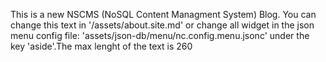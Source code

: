 This is a new NSCMS (NoSQL Content Managment System) Blog. You can change this text in
'/assets/about.site.md' or change all widget in the json menu config file: 'assets/json-db/menu/nc.config.menu.jsonc' under the key 'aside'.The max lenght of the text is 260